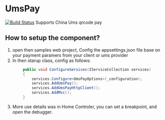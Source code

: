 # UmsPay 
[![Build Status](https://dengyakui.visualstudio.com/UmsPay/_apis/build/status/dengyakui.UmsPay)](https://dengyakui.visualstudio.com/UmsPay/_build/latest?definitionId=4)
Supports China Ums qrcode pay

## How to setup the component?
1. open then samples web project, Config the appsettings.json file base on your payment paramers from your client or ums provider
2. In then starup class, config as follows:
```csharp
        public void ConfigureServices(IServiceCollection services)
        {
            services.Configure<UmsPayOptions>(_configuration);
            services.AddUmsPay();
            services.AddUmsPayHttpClient();
            services.AddMvc();
        }
```
3. More use details was in Home Controler, you can set a breakpoint, and open the debugger.
